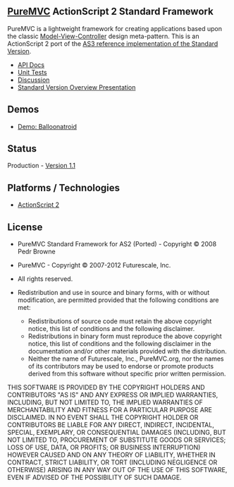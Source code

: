 ## [PureMVC](http://puremvc.github.com/) ActionScript 2 Standard Framework
PureMVC is a lightweight framework for creating applications based upon the classic [Model-View-Controller](http://en.wikipedia.org/wiki/Model-view-controller) design meta-pattern. This is an ActionScript 2 port of the [AS3 reference implementation of the Standard Version](https://github.com/PureMVC/puremvc-as3-standard-framework/wiki). 

* [API Docs](http://darkstar.puremvc.org/content_header.html?url=http://puremvc.org/pages/docs/AS2/apidocs/frameset.html&desc=PureMVC%20API%20Docs:%20PureMVC%20Standard%20for%20ActionScript%202)
* [Unit Tests](https://github.com/PureMVC/puremvc-as2-standard-unittests/wiki)
* [Discussion](http://forums.puremvc.org/index.php?board=70.0)
* [Standard Version Overview Presentation](http://puremvc.tv/#P100)

## Demos
* [Demo: Balloonatroid](https://github.com/PureMVC/puremvc-as2-demo-flashlite-balloonatroid/wiki)

## Status
Production - [Version 1.1](https://github.com/PureMVC/puremvc-as2-standard-framework/blob/master/VERSION)

## Platforms / Technologies
* [ActionScript 2](http://en.wikipedia.org/wiki/ActionScript)

## License
* PureMVC Standard Framework for AS2 (Ported) - Copyright © 2008 Pedr Browne
* PureMVC - Copyright © 2007-2012 Futurescale, Inc.
* All rights reserved.

* Redistribution and use in source and binary forms, with or without modification, are permitted provided that the following conditions are met:

  * Redistributions of source code must retain the above copyright notice, this list of conditions and the following disclaimer.
  * Redistributions in binary form must reproduce the above copyright notice, this list of conditions and the following disclaimer in the documentation and/or other materials provided with the distribution.
  * Neither the name of Futurescale, Inc., PureMVC.org, nor the names of its contributors may be used to endorse or promote products derived from this software without specific prior written permission.

THIS SOFTWARE IS PROVIDED BY THE COPYRIGHT HOLDERS AND CONTRIBUTORS "AS IS" AND ANY EXPRESS OR IMPLIED WARRANTIES, INCLUDING, BUT NOT LIMITED TO, THE IMPLIED WARRANTIES OF MERCHANTABILITY AND FITNESS FOR A PARTICULAR PURPOSE ARE DISCLAIMED. IN NO EVENT SHALL THE COPYRIGHT HOLDER OR CONTRIBUTORS BE LIABLE FOR ANY DIRECT, INDIRECT, INCIDENTAL, SPECIAL, EXEMPLARY, OR CONSEQUENTIAL DAMAGES (INCLUDING, BUT NOT LIMITED TO, PROCUREMENT OF SUBSTITUTE GOODS OR SERVICES; LOSS OF USE, DATA, OR PROFITS; OR BUSINESS INTERRUPTION) HOWEVER CAUSED AND ON ANY THEORY OF LIABILITY, WHETHER IN CONTRACT, STRICT LIABILITY, OR TORT (INCLUDING NEGLIGENCE OR OTHERWISE) ARISING IN ANY WAY OUT OF THE USE OF THIS SOFTWARE, EVEN IF ADVISED OF THE POSSIBILITY OF SUCH DAMAGE.
